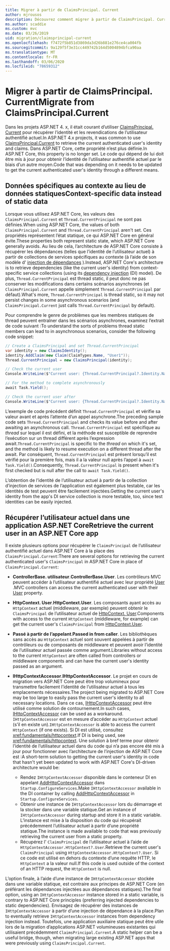 ```yaml
---
title: Migrer à partir de ClaimsPrincipal. Current
author: mjrousos
description: Découvrez comment migrer à partir de ClaimsPrincipal. Current pour récupérer l’identité et les revendications de l’utilisateur authentifié actuel dans ASP.NET Core.
ms.author: scaddie
ms.custom: mvc
ms.date: 03/26/2019
uid: migration/claimsprincipal-current
ms.openlocfilehash: f7472f5b851d3869da3d26b881e276ce4ca004fb
ms.sourcegitcommit: 9a129f5f3e31cc449742b164d5004894bfca90aa
ms.translationtype: MT
ms.contentlocale: fr-FR
ms.lasthandoff: 03/06/2020
ms.locfileid: "78659312"
---
```

# <a name="migrate-from-claimsprincipalcurrent"></a><span data-ttu-id="9d24f-103">Migrer à partir de ClaimsPrincipal. Current</span><span class="sxs-lookup"><span data-stu-id="9d24f-103">Migrate from ClaimsPrincipal.Current</span></span>

<span data-ttu-id="9d24f-104">Dans les projets ASP.NET 4. x, il était courant d’utiliser [ClaimsPrincipal. Current](/dotnet/api/system.security.claims.claimsprincipal.current) pour récupérer l’identité et les revendications de l’utilisateur authentifié actuel.</span><span class="sxs-lookup"><span data-stu-id="9d24f-104">In ASP.NET 4.x projects, it was common to use [ClaimsPrincipal.Current](/dotnet/api/system.security.claims.claimsprincipal.current) to retrieve the current authenticated user's identity and claims.</span></span> <span data-ttu-id="9d24f-105">Dans ASP.NET Core, cette propriété n’est plus définie.</span><span class="sxs-lookup"><span data-stu-id="9d24f-105">In ASP.NET Core, this property is no longer set.</span></span> <span data-ttu-id="9d24f-106">Le code qui dépend de lui doit être mis à jour pour obtenir l’identité de l’utilisateur authentifié actuel par le biais d’un autre moyen.</span><span class="sxs-lookup"><span data-stu-id="9d24f-106">Code that was depending on it needs to be updated to get the current authenticated user's identity through a different means.</span></span>

## <a name="context-specific-data-instead-of-static-data"></a><span data-ttu-id="9d24f-107">Données spécifiques au contexte au lieu de données statiques</span><span class="sxs-lookup"><span data-stu-id="9d24f-107">Context-specific data instead of static data</span></span>

<span data-ttu-id="9d24f-108">Lorsque vous utilisez ASP.NET Core, les valeurs des `ClaimsPrincipal.Current` et `Thread.CurrentPrincipal` ne sont pas définies.</span><span class="sxs-lookup"><span data-stu-id="9d24f-108">When using ASP.NET Core, the values of both `ClaimsPrincipal.Current` and `Thread.CurrentPrincipal` aren't set.</span></span> <span data-ttu-id="9d24f-109">Ces propriétés représentent l’état statique, ce qui ASP.NET Core en général évite.</span><span class="sxs-lookup"><span data-stu-id="9d24f-109">These properties both represent static state, which ASP.NET Core generally avoids.</span></span> <span data-ttu-id="9d24f-110">Au lieu de cela, l’architecture de ASP.NET Core consiste à récupérer les dépendances (telles que l’identité de l’utilisateur actuel) à partir de collections de services spécifiques au contexte (à l’aide de son modèle d' [injection de dépendances](xref:fundamentals/dependency-injection) ).</span><span class="sxs-lookup"><span data-stu-id="9d24f-110">Instead, ASP.NET Core's architecture is to retrieve dependencies (like the current user's identity) from context-specific service collections (using its [dependency injection](xref:fundamentals/dependency-injection) (DI) model).</span></span> <span data-ttu-id="9d24f-111">De plus, `Thread.CurrentPrincipal` est thread static, il peut donc ne pas conserver les modifications dans certains scénarios asynchrones (et `ClaimsPrincipal.Current` appelle simplement `Thread.CurrentPrincipal` par défaut).</span><span class="sxs-lookup"><span data-stu-id="9d24f-111">What's more, `Thread.CurrentPrincipal` is thread static, so it may not persist changes in some asynchronous scenarios (and `ClaimsPrincipal.Current` just calls `Thread.CurrentPrincipal` by default).</span></span>

<span data-ttu-id="9d24f-112">Pour comprendre le genre de problèmes que les membres statiques de thread peuvent entraîner dans les scénarios asynchrones, examinez l’extrait de code suivant :</span><span class="sxs-lookup"><span data-stu-id="9d24f-112">To understand the sorts of problems thread static members can lead to in asynchronous scenarios, consider the following code snippet:</span></span>

```csharp
// Create a ClaimsPrincipal and set Thread.CurrentPrincipal
var identity = new ClaimsIdentity();
identity.AddClaim(new Claim(ClaimTypes.Name, "User1"));
Thread.CurrentPrincipal = new ClaimsPrincipal(identity);

// Check the current user
Console.WriteLine($"Current user: {Thread.CurrentPrincipal?.Identity.Name}");

// For the method to complete asynchronously
await Task.Yield();

// Check the current user after
Console.WriteLine($"Current user: {Thread.CurrentPrincipal?.Identity.Name}");
```

<span data-ttu-id="9d24f-113">L’exemple de code précédent définit `Thread.CurrentPrincipal` et vérifie sa valeur avant et après l’attente d’un appel asynchrone.</span><span class="sxs-lookup"><span data-stu-id="9d24f-113">The preceding sample code sets `Thread.CurrentPrincipal` and checks its value before and after awaiting an asynchronous call.</span></span> <span data-ttu-id="9d24f-114">`Thread.CurrentPrincipal` est spécifique au *thread* sur lequel il est défini, et la méthode est susceptible de reprendre l’exécution sur un thread différent après l’expression await.</span><span class="sxs-lookup"><span data-stu-id="9d24f-114">`Thread.CurrentPrincipal` is specific to the *thread* on which it's set, and the method is likely to resume execution on a different thread after the await.</span></span> <span data-ttu-id="9d24f-115">Par conséquent, `Thread.CurrentPrincipal` est présent lorsqu’il est vérifié pour la première fois, mais il a la valeur null après l’appel à `await Task.Yield()`.</span><span class="sxs-lookup"><span data-stu-id="9d24f-115">Consequently, `Thread.CurrentPrincipal` is present when it's first checked but is null after the call to `await Task.Yield()`.</span></span>

<span data-ttu-id="9d24f-116">L’obtention de l’identité de l’utilisateur actuel à partir de la collection d’injection de services de l’application est également plus testable, car les identités de test peuvent être facilement injectées.</span><span class="sxs-lookup"><span data-stu-id="9d24f-116">Getting the current user's identity from the app's DI service collection is more testable, too, since test identities can be easily injected.</span></span>

## <a name="retrieve-the-current-user-in-an-aspnet-core-app"></a><span data-ttu-id="9d24f-117">Récupérer l’utilisateur actuel dans une application ASP.NET Core</span><span class="sxs-lookup"><span data-stu-id="9d24f-117">Retrieve the current user in an ASP.NET Core app</span></span>

<span data-ttu-id="9d24f-118">Il existe plusieurs options pour récupérer le `ClaimsPrincipal` de l’utilisateur authentifié actuel dans ASP.NET Core à la place des `ClaimsPrincipal.Current`:</span><span class="sxs-lookup"><span data-stu-id="9d24f-118">There are several options for retrieving the current authenticated user's `ClaimsPrincipal` in ASP.NET Core in place of `ClaimsPrincipal.Current`:</span></span>

* <span data-ttu-id="9d24f-119">**ControllerBase. utilisateur**.</span><span class="sxs-lookup"><span data-stu-id="9d24f-119">**ControllerBase.User**.</span></span> <span data-ttu-id="9d24f-120">Les contrôleurs MVC peuvent accéder à l’utilisateur authentifié actuel avec leur propriété [User](/dotnet/api/microsoft.aspnetcore.mvc.controllerbase.user) .</span><span class="sxs-lookup"><span data-stu-id="9d24f-120">MVC controllers can access the current authenticated user with their [User](/dotnet/api/microsoft.aspnetcore.mvc.controllerbase.user) property.</span></span>
* <span data-ttu-id="9d24f-121">**HttpContext. User**.</span><span class="sxs-lookup"><span data-stu-id="9d24f-121">**HttpContext.User**.</span></span> <span data-ttu-id="9d24f-122">Les composants ayant accès au `HttpContext` actuel (middleware, par exemple) peuvent obtenir le `ClaimsPrincipal` de l’utilisateur actuel de [HttpContext. User](/dotnet/api/microsoft.aspnetcore.http.httpcontext.user).</span><span class="sxs-lookup"><span data-stu-id="9d24f-122">Components with access to the current `HttpContext` (middleware, for example) can get the current user's `ClaimsPrincipal` from [HttpContext.User](/dotnet/api/microsoft.aspnetcore.http.httpcontext.user).</span></span>
* <span data-ttu-id="9d24f-123">**Passé à partir de l’appelant**.</span><span class="sxs-lookup"><span data-stu-id="9d24f-123">**Passed in from caller**.</span></span> <span data-ttu-id="9d24f-124">Les bibliothèques sans accès au `HttpContext` actuel sont souvent appelées à partir de contrôleurs ou de composants de middleware et peuvent avoir l’identité de l’utilisateur actuel passée comme argument.</span><span class="sxs-lookup"><span data-stu-id="9d24f-124">Libraries without access to the current `HttpContext` are often called from controllers or middleware components and can have the current user's identity passed as an argument.</span></span>
* <span data-ttu-id="9d24f-125">**IHttpContextAccessor**.</span><span class="sxs-lookup"><span data-stu-id="9d24f-125">**IHttpContextAccessor**.</span></span> <span data-ttu-id="9d24f-126">Le projet en cours de migration vers ASP.NET Core peut être trop volumineux pour transmettre facilement l’identité de l’utilisateur actuel à tous les emplacements nécessaires.</span><span class="sxs-lookup"><span data-stu-id="9d24f-126">The project being migrated to ASP.NET Core may be too large to easily pass the current user's identity to all necessary locations.</span></span> <span data-ttu-id="9d24f-127">Dans ce cas, [IHttpContextAccessor](/dotnet/api/microsoft.aspnetcore.http.ihttpcontextaccessor) peut être utilisé comme solution de contournement.</span><span class="sxs-lookup"><span data-stu-id="9d24f-127">In such cases, [IHttpContextAccessor](/dotnet/api/microsoft.aspnetcore.http.ihttpcontextaccessor) can be used as a workaround.</span></span> <span data-ttu-id="9d24f-128">`IHttpContextAccessor` est en mesure d’accéder au `HttpContext` actuel (s’il en existe un).</span><span class="sxs-lookup"><span data-stu-id="9d24f-128">`IHttpContextAccessor` is able to access the current `HttpContext` (if one exists).</span></span> <span data-ttu-id="9d24f-129">Si DI est utilisé, consultez <xref:fundamentals/httpcontext>.</span><span class="sxs-lookup"><span data-stu-id="9d24f-129">If DI is being used, see <xref:fundamentals/httpcontext>.</span></span> <span data-ttu-id="9d24f-130">Une solution à bref terme pour obtenir l’identité de l’utilisateur actuel dans du code qui n’a pas encore été mis à jour pour fonctionner avec l’architecture de l’injection de ASP.NET Core est :</span><span class="sxs-lookup"><span data-stu-id="9d24f-130">A short-term solution to getting the current user's identity in code that hasn't yet been updated to work with ASP.NET Core's DI-driven architecture would be:</span></span>

  * <span data-ttu-id="9d24f-131">Rendez `IHttpContextAccessor` disponible dans le conteneur DI en appelant [AddHttpContextAccessor](https://github.com/aspnet/Hosting/issues/793) dans `Startup.ConfigureServices`.</span><span class="sxs-lookup"><span data-stu-id="9d24f-131">Make `IHttpContextAccessor` available in the DI container by calling [AddHttpContextAccessor](https://github.com/aspnet/Hosting/issues/793) in `Startup.ConfigureServices`.</span></span>
  * <span data-ttu-id="9d24f-132">Obtenir une instance de `IHttpContextAccessor` lors du démarrage et la stocker dans une variable statique.</span><span class="sxs-lookup"><span data-stu-id="9d24f-132">Get an instance of `IHttpContextAccessor` during startup and store it in a static variable.</span></span> <span data-ttu-id="9d24f-133">L’instance est mise à la disposition du code qui récupérait précédemment l’utilisateur actuel à partir d’une propriété statique.</span><span class="sxs-lookup"><span data-stu-id="9d24f-133">The instance is made available to code that was previously retrieving the current user from a static property.</span></span>
  * <span data-ttu-id="9d24f-134">Récupérez l' `ClaimsPrincipal` de l’utilisateur actuel à l’aide de `HttpContextAccessor.HttpContext?.User`.</span><span class="sxs-lookup"><span data-stu-id="9d24f-134">Retrieve the current user's `ClaimsPrincipal` using `HttpContextAccessor.HttpContext?.User`.</span></span> <span data-ttu-id="9d24f-135">Si ce code est utilisé en dehors du contexte d’une requête HTTP, le `HttpContext` a la valeur null.</span><span class="sxs-lookup"><span data-stu-id="9d24f-135">If this code is used outside of the context of an HTTP request, the `HttpContext` is null.</span></span>

<span data-ttu-id="9d24f-136">L’option finale, à l’aide d’une instance de `IHttpContextAccessor` stockée dans une variable statique, est contraire aux principes de ASP.NET Core (en préférant les dépendances injectées aux dépendances statiques).</span><span class="sxs-lookup"><span data-stu-id="9d24f-136">The final option, using an `IHttpContextAccessor` instance stored in a static variable, is contrary to ASP.NET Core principles (preferring injected dependencies to static dependencies).</span></span> <span data-ttu-id="9d24f-137">Envisagez de récupérer des instances de `IHttpContextAccessor` à partir d’une injection de dépendance à la place.</span><span class="sxs-lookup"><span data-stu-id="9d24f-137">Plan to eventually retrieve `IHttpContextAccessor` instances from dependency injection instead.</span></span> <span data-ttu-id="9d24f-138">Toutefois, une application auxiliaire statique peut être utile lors de la migration d’applications ASP.NET volumineuses existantes qui utilisaient précédemment `ClaimsPrincipal.Current`.</span><span class="sxs-lookup"><span data-stu-id="9d24f-138">A static helper can be a useful bridge, though, when migrating large existing ASP.NET apps that were previously using `ClaimsPrincipal.Current`.</span></span>
